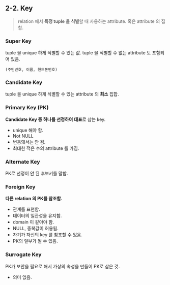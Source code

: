 ## 2-2. Key

> relation 에서 **특정 tuple 을 식별**할 때 사용하는 attribute. 혹은 attribute 의 집합.

###  Super Key

tuple 을 unique 하게 식별할 수 있는 값.
tuple 을 식별할 수 없는 attribute 도 포함되어 있음.

```
(주민번호, 이름, 핸드폰번호)
```

### Candidate Key

tuple 을 unique 하게 식별할 수 있는 attribute 의 **최소** 집합.

### Primary Key (PK)

**Candidate Key 중 하나를 선정하여 대표**로 삼는 key.

- unique 해야 함.
- Not NULL
- 변동돼서는 안 됨.
- 최대한 적은 수의 attribute 를 가짐.

### Alternate Key

PK로 선정이 안 된 후보키를 말함.

### Foreign Key

**다른 relation 의 PK를 참조함.**

- 관계를 표현함.
- 데이터의 일관성을 유지함.
- domain 이 같아야 함.
- NULL, 중복값이 허용됨.
- 자기가 자신의 key 를 참조할 수 있음.
- PK의 일부가 될 수 있음.

### Surrogate Key

PK가 보안을 필요로 해서 가상의 속성을 만들어 PK로 삼은 것.

- 의미 없음.
